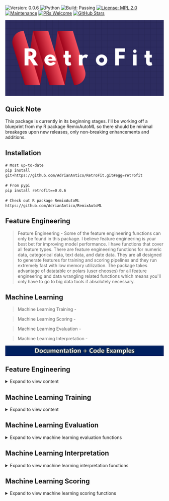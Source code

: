 ![Version: 0.0.6](https://img.shields.io/static/v1?label=Version&message=0.0.6&color=blue&?style=plastic)
![Python](https://img.shields.io/badge/Python-3.6%20%7C%203.7%20%7C%203.8%20%7C%203.9-blue)
![Build: Passing](https://img.shields.io/static/v1?label=Build&message=passing&color=brightgreen)
[![License: MPL 2.0](https://img.shields.io/badge/License-MPL%202.0-brightgreen.svg)](https://opensource.org/licenses/MPL-2.0)
[![Maintenance](https://img.shields.io/badge/Maintained%3F-yes-green.svg)](https://GitHub.com/Naereen/StrapDown.js/graphs/commit-activity)
[![PRs Welcome](https://img.shields.io/badge/PRs-welcome-brightgreen.svg?style=default)](http://makeapullrequest.com)
[![GitHub Stars](https://img.shields.io/github/stars/AdrianAntico/RetroFit.svg?style=social)](https://github.com/AdrianAntico/retrofit)

<img src="https://raw.githubusercontent.com/AdrianAntico/RetroFit/main/images/PackageLogo.PNG" align="center" width="1000" />

## Quick Note
This package is currently in its beginning stages. I'll be working off a blueprint from my R package RemixAutoML so there should be minimal breakages upon new releases, only non-breaking enhancements and additions. 

## Installation
```
# Most up-to-date
pip install git+https://github.com/AdrianAntico/RetroFit.git#egg=retrofit

# From pypi
pip install retrofit==0.0.6

# Check out R package RemixAutoML
https://github.com/AdrianAntico/RemixAutoML
```


## Feature Engineering

> Feature Engineering - Some of the feature engineering functions can only be found in this package. I believe feature engineering is your best bet for improving model performance. I have functions that cover all feature types. There are feature engineering functions for numeric data, categorical data, text data, and date data. They are all designed to generate features for training and scoring pipelines and they run extremely fast with low memory utilization. The package takes advantage of datatable or polars (user chooses) for all feature engineering and data wrangling related functions which means you'll only have to go to big data tools if absolutely necessary.

## Machine Learning

> Machine Learning Training -

> Machine Learning Scoring -

> Machine Learning Evaluation -

> Machine Learning Interpretation -



<img src="https://raw.githubusercontent.com/AdrianAntico/RetroFit/main/images/Documentation.PNG" align="center" width="1000" />




## Feature Engineering

<details><summary>Expand to view content</summary>
<p>


### FE0 Feature Engineering: Row-Dependence

<details><summary>Expand to view content</summary>
<p>


#### **AutoLags()**

<details><summary>Code Example</summary>
<p>

```
# Test Function
import datatable as dt
import retrofit
from retrofit import FeatureEngineering as fe
 
# Data can be created using the R package RemixAutoML and function FakeDataGenerator
data = dt.fread("C:/Users/Bizon/Documents/GitHub/BenchmarkData.csv")
    
## Group Example:
data = fe.FE0_AutoLags(data=data, LagPeriods=[1,3,5,7], LagColumnNames='Leads', DateColumnName='CalendarDateColumn', ByVariables=None, ImputeValue=-1, Sort=True)
print(data.names)
    
## Group and Multiple Periods and LagColumnNames:
data = fe.FE0_AutoLags(data=data, LagPeriods=[1,3,5], LagColumnNames=['Leads','XREGS1'], DateColumnName='CalendarDateColumn', ByVariables=['MarketingSegments', 'MarketingSegments2', 'MarketingSegments3', 'Label'], ImputeValue=-1, Sort=True)
print(data.names)

## No Group Example:
data = fe.FE0_AutoLags(data=data, LagPeriods=1, LagColumnNames='Leads', DateColumnName='CalendarDateColumn', ByVariables=None, ImputeValue=-1, Sort=True)
print(data.names)
```

</p>
</details>

<details><summary>Function Description</summary>
<p>
 
<code>AutoLags()</code> Automatically generate any number of lags, for any number of columns, by any number of By-Variables, using datatable.

</p>
</details>

#### **AutoRollStats()**

<details><summary>Code Example</summary>
<p>

```
# Test Function
import datatable as dt
import retrofit
from retrofit import FeatureEngineering as fe

## Group Example:
import datatable as dt
from datatable import sort, f, by
data = dt.fread("C:/Users/Bizon/Documents/GitHub/BenchmarkData.csv")
data = fe.FE0_AutoRollStats(data=data, RollColumnNames='Leads', DateColumnName='CalendarDateColumn', ByVariables=None, MovingAvg_Periods=[3,5,7], MovingSD_Periods=[3,5,7], MovingMin_Periods=[3,5,7], MovingMax_Periods=[3,5,7], ImputeValue=-1, Sort=True)
print(data.names)
    
## Group and Multiple Periods and RollColumnNames:
data = dt.fread("C:/Users/Bizon/Documents/GitHub/BenchmarkData.csv")
data = fe.FE0_AutoRollStats(data=data, RollColumnNames=['Leads','XREGS1'], DateColumnName='CalendarDateColumn', ByVariables=['MarketingSegments', 'MarketingSegments2', 'MarketingSegments3', 'Label'], MovingAvg_Periods=[3,5,7], MovingSD_Periods=[3,5,7], MovingMin_Periods=[3,5,7], MovingMax_Periods=[3,5,7], ImputeValue=-1, Sort=True)
print(data.names)

## No Group Example:
data = dt.fread("C:/Users/Bizon/Documents/GitHub/BenchmarkData.csv")
data = fe.FE0_AutoRollStats(data=data, RollColumnNames='Leads', DateColumnName='CalendarDateColumn', ByVariables=None, MovingAvg_Periods=[3,5,7], MovingSD_Periods=[3,5,7], MovingMin_Periods=[3,5,7], MovingMax_Periods=[3,5,7], ImputeValue=-1, Sort=True)
print(data.names)
```

</p>
</details>

<details><summary>Function Description</summary>
<p>
 
<code>AutoRollStats()</code> Automatically generate any number of moving averages, moving standard deviations, moving mins and moving maxs from any number of source columns, by any number of By-Variables, using datatable.

</p>
</details>


 
#### **AutoDiff()**

<details><summary>Code Example</summary>
<p>

```
# Test Function
import datatable as dt
import retrofit
from retrofit import FeatureEngineering as fe

## Group Example:
data = dt.fread("C:/Users/Bizon/Documents/GitHub/BenchmarkData.csv")
data = fe.FE0_AutoDiff(data=data, DateColumnName = 'CalendarDateColumn', ByVariables = ['MarketingSegments', 'MarketingSegments2', 'MarketingSegments3', 'Label'], DiffNumericVariables = 'Leads', DiffDateVariables = 'CalendarDateColumn', DiffGroupVariables = None, NLag1 = 0, NLag2 = 1, Sort=True, InputFrame = 'datatable', OutputFrame = 'datatable')
print(data.names)
    
## Group and Multiple Periods and RollColumnNames:
data = dt.fread("C:/Users/Bizon/Documents/GitHub/BenchmarkData.csv")
data = fe.FE0_AutoDiff(data=data, DateColumnName = 'CalendarDateColumn', ByVariables = ['MarketingSegments', 'MarketingSegments2', 'MarketingSegments3', 'Label'], DiffNumericVariables = 'Leads', DiffDateVariables = 'CalendarDateColumn', DiffGroupVariables = None, NLag1 = 0, NLag2 = 1, Sort=True, InputFrame = 'datatable', OutputFrame = 'datatable')
print(data.names)

## No Group Example:
data = dt.fread("C:/Users/Bizon/Documents/GitHub/BenchmarkData.csv")
data = fe.FE0_AutoDiff(data=data, DateColumnName = 'CalendarDateColumn', ByVariables = None, DiffNumericVariables = 'Leads', DiffDateVariables = 'CalendarDateColumn', DiffGroupVariables = None, NLag1 = 0, NLag2 = 1, Sort=True, InputFrame = 'datatable', OutputFrame = 'datatable')
print(data.names)
```

</p>
</details>

<details><summary>Function Description</summary>
<p>
 
<code>AutoDiff()</code> Automatically generate any number of differences from any number of source columns, for numeric, character, and date columns, by any number of By-Variables, using datatable.

</p>
</details>

</p>
</details>


### FE1 Feature Engineering: Row-Independence

<details><summary>Expand to view content</summary>
<p>

#### **AutoCalendarVariables()**

<details><summary>Code Example</summary>
<p>

```
# Test Function
import datatable as dt
import retrofit
from retrofit import FeatureEngineering as fe
 
# Data can be created using the R package RemixAutoML and function FakeDataGenerator
data = dt.fread("C:/Users/Bizon/Documents/GitHub/BenchmarkData.csv")
data = fe.AutoCalendarVariables(
  data=data, 
  ArgsList=None, 
  DateColumnNames = 'CalendarDateColumn', 
  CalendarVariables = ['wday','mday','wom','month','quarter','year'], 
  Processing = 'datatable', 
  InputFrame = 'datatable', 
  OutputFrame = 'datatable')

# Check
data.names
```

</p>
</details>


<details><summary>Function Description</summary>
<p>
 
<code>AutoCalendarVariables()</code> Automatically generate calendar variables from your datatable.

</p>
</details>


#### **FE1_DummyVariables()**

<details><summary>Code Example</summary>
<p>

```
import datatable as dt
import retrofit
from retrofit import FeatureEngineering as fe
data = dt.fread("C:/Users/Bizon/Documents/GitHub/BenchmarkData.csv")
Output = fe.FE1_DummyVariables(
  data=data, 
  ArgsList=None, 
  CategoricalColumnNames=['MarketingSegments','MarketingSegments2'], 
  Processing='datatable', 
  InputFrame='datatable', 
  OutputFrame='datatable')
data = Output['data']
ArgsList = Output['ArgsList']
```

</p>
</details>


<details><summary>Function Description</summary>
<p>
 
<code>FE1_DummyVariables()</code> Automatically generate dummy variables for user supplied categorical columns

</p>
</details>


</p>
</details>



### FE2 Feature Engineering: Full-Data-Set

<details><summary>Expand to view content</summary>
<p>


#### **FE2_AutoDataParition()**

<details><summary>Code Example</summary>
<p>


```
# Example
import datatable as dt
import retrofit
from retrofit import FeatureEngineering as fe
from retrofit import utils as u
    
# random
data = dt.fread("C:/Users/Bizon/Documents/GitHub/BenchmarkData.csv")
DataSets = fe.FE2_AutoDataParition(
  data=data, 
  ArgsList=None, 
  DateColumnName='CalendarDateColumn', 
  PartitionType='random', 
  Ratios=[0.70,0.20,0.10], 
  ByVariables=None, 
  Processing='datatable', 
  InputFrame='datatable', 
  OutputFrame='datatable')
TrainData = DataSets['TrainData']
ValidationData = DataSets['ValidationData']
TestData = DataSets['TestData']
ArgsList = DataSets['ArgsList']
```

</p>
</details>


<details><summary>Function Description</summary>
<p>
 
<code>FE2_AutoDataParition()</code> Automatically create data sets for training based on random or time based splits

</p>
</details>

</p>
</details>


### S3 Feature Engineering: Model-Based

<details><summary>Expand to view content</summary>
<p>

##### Coming soon

</p>
</details>

</p>
</details>



## Machine Learning Training
<p>
 
<details><summary>Expand to view content</summary>
<p>


### ML0 Machine Learning: Prepare for Modeling

<details><summary>Expand to view content</summary>
<p>


#### **ML0_GetModelData()**

<details><summary>Code Example</summary>
<p>

```
# ML0_GetModelData Example:
import datatable as dt
from datatable import sort, f, by
import retrofit
from retrofit import FeatureEngineering as fe
from retrofit import MachineLearning as ml

# Load some data
data = dt.fread("C:/Users/Bizon/Documents/GitHub/BenchmarkData.csv")
    
# Create partitioned data sets
DataSets = fe.FE2_AutoDataParition(
  data=data, 
  ArgsList=None, 
  DateColumnName='CalendarDateColumn', 
  PartitionType='random', 
  Ratios=[0.70,0.20,0.10], 
  ByVariables=None, 
  Processing='datatable', 
  InputFrame='datatable', 
  OutputFrame='datatable')

# Collect partitioned data
TrainData = DataSets['TrainData']
ValidationData = DataSets['ValidationData']
TestData = DataSets['TestData']
del DataSets

# Create catboost data sets
DataSets = ml.ML0_GetModelData(
  TrainData=TrainData, 
  ValidationData=ValidationData, 
  TestData=TestData, 
  ArgsList=None, 
  TargetColumnName='Leads', 
  NumericColumnNames=['XREGS1', 'XREGS2', 'XREGS3'], 
  CategoricalColumnNames=['MarketingSegments','MarketingSegments2','MarketingSegments3','Label'], 
  TextColumnNames=None, 
  WeightColumnName=None, 
  Threads=-1, 
  Processing='catboost', 
  InputFrame='datatable')
  
# Collect catboost training data
catboost_train = DataSets['train_data']
catboost_validation = DataSets['validation_data']
catboost_test = DataSets['test_data']
```

</p>
</details>


<details><summary>Function Description</summary>
<p>
 
<code>ML0_GetModelData()</code> Automatically create data sets chosen ML algorithm

</p>
</details>

</p>
</details>



### ML1 Machine Learning: Modeling

<details><summary>Code Example</summary>
<p>

##### Coming Soon

</p>
</details>


</p>
</details>


## Machine Learning Evaluation
<p>
 
<details><summary>Expand to view machine learning evaluation functions</summary>
<p>

#### Coming Soon

</p>
</details>




## Machine Learning Interpretation
<p>
 
<details><summary>Expand to view machine learning interpretation functions</summary>
<p>

#### Coming Soon

</p>
</details>


## Machine Learning Scoring
<p>
 
<details><summary>Expand to view machine learning scoring functions</summary>
<p>

#### Coming Soon

</p>
</details>

